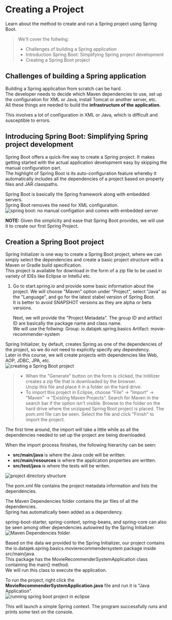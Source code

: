 # Creating a Project

Learn about the method to create and run a Spring project using Spring Boot.

> We'll cover the follwing:
>
> - Challenges of building a Spring application
> - Introduction Spring Boot: Simplifying Spring project development
> - Creating a Spring Boot project

## Challenges of building a Spring application

Building a Spring application from scratch can be hard.  
 The developer needs to decide which Maven dependencies to use, set up the configuration for XML or Java, install Tomcat or another server, etc.  
 All these things are needed to build the **infrastructure of the application.**

This involves a lot of configuration in XML or Java, which is difficult and susceptible to errors.

## Introducing Spring Boot: Simplifying Spring project development

Spring Boot offers a quick-fire way to create a Spring project. It makes getting started with the actual application development easy by skipping the manual configuration part.  
 The highlight of Spring Boot is its auto-configuration feature whereby it automatically includes all the dependencies of a project based on property files and JAR classpaths.

Spring Boot is basically the Spring framework along with embedded servers.  
 Spring Boot removes the need for XML configuration.  
![spring boot: no manual configation and comes with embedded server](./images/1-1-spring-boot.png)

**NOTE:** Given the simplicity and ease that Spring Boot provides, we will use it to create our first Spring Project.

## Creation a Spring Boot project

Spring Initializer is one way to create a Spring Boot project, where we can simply select the dependencies and create a basic project structure with a Maven or Gradle build specification.  
This project is available for download in the form of a zip file to be used in variety of IDEs like Eclipse or IntelliJ etc.

1. Go to start.spring.io and provide some basic information about the project. We will choose "Maven" option under "Project", select "Java" as the "Language", and go for the latest stabel version of Spring Boot.  
   It is better to avoid SNAPSHOT versions as they are alpha or beta versions.

   Next, we will provide the "Project Metadata". The group ID and artifact ID are basically the package name and class name.  
   We will use the follwing:
   Group: io.datajek.spring.basics
   Artifact: movie-recommender-system

Spring Initializer, by default, creates Spring as one of the dependencies of the project, so we do not need to explicitly specify any dependency.  
 Later in this course, we will create projects with dependencies like Web, AOP, JDBC, JPA, etc.  
![creating a Spring Boot project](./images/1-2-create-spring-boot-project.png)

> - When the "Generate" button on the form is clicked, the Initilizer creates a zip file that is downloaded by the browser.  
>    Unzip this file and place it in a folder on the hard drive.
> - To import this project in Eclipse, choose "File" -> "Import" -> "Maven" -> "Existing Maven Projects". Search for Maven in the search bar if the option isn't visible. Browse to the folder on the hard drive where the unzipped Spring Boot project is placed. The pom.xml file can be seen. Select the file and click "Finish" to import the project.

The first time around, the import will take a little while as all the dependencies needed to set up the project are being downloaded.

When the import process finishes, the following hierarchy can be seen:

- **src/main/java** is where the Java code will be written.
- **src/main/resources** is where the application properties are written.
- **src/test/java** is where the tests will be writen.

![project directory structure](./images/1-3-project-directory-structure.png)

The pom.xml file contains the project metadata information and lists the dependencies.

The Maven Dependencies folder contains the jar files of all the dependencies.  
Spring has automatically been added as a dependency.

spring-boot-starter, spring-context, spring-beans, and spring-core can also be seen among other dependencies autowired by the Spring Initializer.  
![Maven Dependencies folder](./images/1-4-maven-dependencies-folder.png)

Based on the data we provided to the Spring Initializer, our project contains the io.datajek.spring.basics.movierecommendersystem package inside src/main/java.  
 This package has the MovieRecommenderSystemApplication class containing the main() method.  
 We will run this class to execute the application.

To run the project, right click the **MovieRecommenderSystemApplication.java** file and run it is "Java Application".  
![running spring boot project in eclipse](./images/1-5-running-spring-boot-project-in-eclipse.png)

This will launch a simple Spring context. The program successfully runs and prints some text on the console.
